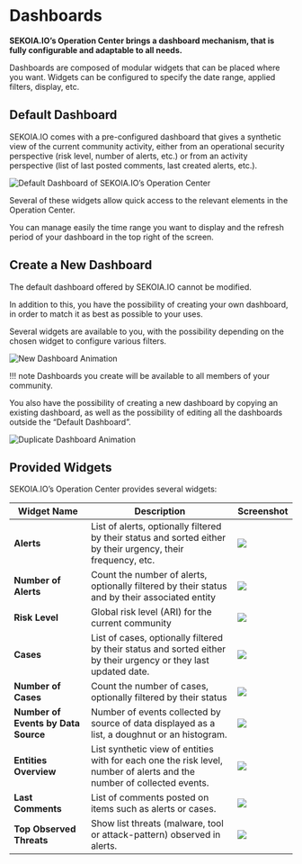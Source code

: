 # Dashboards 

**SEKOIA.IO’s Operation Center brings a dashboard mechanism, that is fully configurable and adaptable to all needs.**

Dashboards are composed of modular widgets that can be placed where you want. Widgets can be configured to specify the date range, applied filters, display, etc.

## Default Dashboard

SEKOIA.IO comes with a pre-configured dashboard that gives a synthetic view of the current community activity, either from an operational security perspective (risk level, number of alerts, etc.) or from an activity perspective (list of last posted comments, last created alerts, etc.).

![Default Dashboard of SEKOIA.IO’s Operation Center](/assets/operation_center/oc-dashboard-overview.png)

Several of these widgets allow quick access to the relevant elements in the Operation Center.

You can manage easily the time range you want to display and the refresh period of your dashboard in the top right of the screen.

## Create a New Dashboard

The default dashboard offered by SEKOIA.IO cannot be modified.

In addition to this, you have the possibility of creating your own dashboard, in order to match it as best as possible to your uses.

Several widgets are available to you, with the possibility depending on the chosen widget to configure various filters.

![New Dashboard Animation](/assets/operation_center/OC_new_dashboard.gif)

!!! note
    Dashboards you create will be available to all members of your community.

You also have the possibility of creating a new dashboard by copying an existing dashboard, as well as the possibility of editing all the dashboards outside the “Default Dashboard”.

![Duplicate Dashboard Animation](/assets/operation_center/OC_duplicate_dashboard.gif)

## Provided Widgets

SEKOIA.IO’s Operation Center provides several widgets:

| Widget Name                         | Description                                                                                                            | Screenshot                                                                 |
|-------------------------------------|------------------------------------------------------------------------------------------------------------------------|----------------------------------------------------------------------------|
| **Alerts**                          | List of alerts, optionally filtered by their status and sorted either by their urgency, their frequency, etc.          | ![](/assets/operation_center/oc_dashboard_widget_alerts.png)               |
| **Number of Alerts**                | Count the number of alerts, optionally filtered by their status and by their associated entity                         | ![](/assets/operation_center/oc_dashboard_widget_alert_nb.png)             |
| **Risk Level**                      | Global risk level (ARI) for the current community                                                                      | ![](/assets/operation_center/oc_dashboard_widget_ari.png)                  |
| **Cases**                           | List of cases, optionally filtered by their status and sorted either by their urgency or they last updated date.       | ![](/assets/operation_center/oc_dashboard_widget_cases.png)                |
| **Number of Cases**                 | Count the number of cases, optionally filtered by their status                                                         | ![](/assets/operation_center/oc_dashboard_widget_case_nb.png)              |
| **Number of Events by Data Source** | Number of events collected by source of data displayed as a list, a doughnut or an histogram.                          | ![](/assets/operation_center/oc_dashboard_widget_case_datasource.png)      |
| **Entities Overview**               | List synthetic view of entities with for each one the risk level, number of alerts and the number of collected events. | ![](/assets/operation_center/oc_dashboard_widget_case_entities.png)        |
| **Last Comments**                   | List of comments posted on items such as alerts or cases.                                                              | ![](/assets/operation_center/oc_dashboard_widget_case_comments.png)        |
| **Top Observed Threats**            | Show list threats (malware, tool or attack-pattern) observed in alerts.                                                | ![](/assets/operation_center/oc_dashboard_widget_case_observedthreats.png) |
